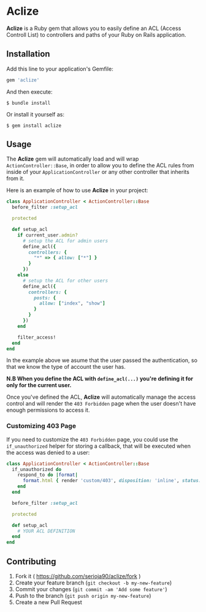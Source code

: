 # Aclize

__Aclize__ is a Ruby gem that allows you to easily define an ACL (Access Controll List) to controllers and paths of your Ruby on Rails application.

## Installation

Add this line to your application's Gemfile:

```ruby
gem 'aclize'
```

And then execute:

    $ bundle install

Or install it yourself as:

    $ gem install aclize

## Usage

The __Aclize__ gem will automatically load and will wrap `ActionController::Base`, in order to allow you to define the ACL rules from inside of your `ApplicationController` or any other controller that inherits from it.

Here is an example of how to use __Aclize__ in your project:

```ruby
class ApplicationController < ActionController::Base
  before_filter :setup_acl

  protected

  def setup_acl
    if current_user.admin?
      # setup the ACL for admin users
      define_acl({
        controllers: {
          "*" => { allow: ["*"] }
        }
      })
    else
      # setup the ACL for other users
      define_acl({
        controllers: {
          posts: {
            allow: ["index", "show"]
          }
        }
      })
    end

    filter_access!
  end
end
```

In the example above we asume that the user passed the authentication, so that we know the type of account the user has.

__N.B When you define the ACL with `define_acl(...)` you're defining it for only for the current user.__

Once you've defined the ACL, __Aclize__ will automatically manage the access control and will render the `403 Forbidden` page when the user doesn't have enough permissions to access it.

### Customizing 403 Page ###

If you need to customize the `403 Forbidden` page, you could use the `if_unauthorized` helper for storing a callback, that will be executed when the access was denied to a user:

```ruby
class ApplicationController < ActionController::Base
  if_unauthorized do
    respond_to do |format|
      format.html { render 'custom/403', disposition: 'inline', status: 403 }
    end
  end

  before_filter :setup_acl

  protected

  def setup_acl
    # YOUR ACL DEFINITION
  end
end
```


## Contributing

1. Fork it ( https://github.com/serioja90/aclize/fork )
2. Create your feature branch (`git checkout -b my-new-feature`)
3. Commit your changes (`git commit -am 'Add some feature'`)
4. Push to the branch (`git push origin my-new-feature`)
5. Create a new Pull Request
